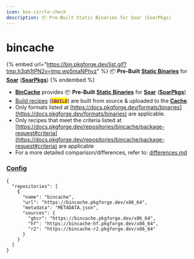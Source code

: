 ```yaml
---
icon: box-circle-check
description: 📦 Pre-Built Static Binaries for Soar (SoarPkgs)
---
```


# bincache

{% embed url="https://bin.pkgforge.dev/list.gif?tmp.h3qh1tPN2v=tmp.wp5maNPhvz" %}
📦 **Pre-Built** [**Static Binaries**](../../formats/binaries/) for [**Soar**](https://github.com/pkgforge/soar) ([**SoarPkgs**](https://github.com/pkgforge/soarpkgs))
{% endembed %}

* [**BinCache**](https://github.com/pkgforge/bincache) provides 📦 **Pre-Built** [**Static Binaries**](../../formats/binaries/) for [**Soar**](https://github.com/pkgforge/soar) ([**SoarPkgs**](https://github.com/pkgforge/soarpkgs))
* [Build recipes](https://github.com/pkgforge/bincache/blob/main/SBUILD_LIST.json) (<mark style="color:purple;">**`SBUILD`**</mark>) are built from source & uploaded to the [**Cache**](cache.md).
* Only formats listed at [https://docs.pkgforge.dev/formats/binaries](https://docs.pkgforge.dev/formats/binaries) are applicable.
* Only recipes that meet the criteria listed at [https://docs.pkgforge.dev/repositories/bincache/package-request#criteria](https://docs.pkgforge.dev/repositories/bincache/package-request#criteria) are applicable
* For a more detailed comparison/differences, refer to: [differences.md](differences.md "mention")

### [Config](https://soar.qaidvoid.dev/configuration#repository-configuration)

<pre class="language-jsonp"><code class="lang-jsonp">{
  "repositories": [
<strong>    {
</strong>      "name": "bincache",
      "url": "https://bincache.pkgforge.dev/x86_64",
      "metadata": "METADATA.json",
      "sources": {
        "ghcr": "https://bincache.pkgforge.dev/x86_64",
        "hf": "https://bincache-hf.pkgforge.dev/x86_64",
        "r2": "https://bincache-r2.pkgforge.dev/x86_64"
      }
    }
  ]
}
</code></pre>
